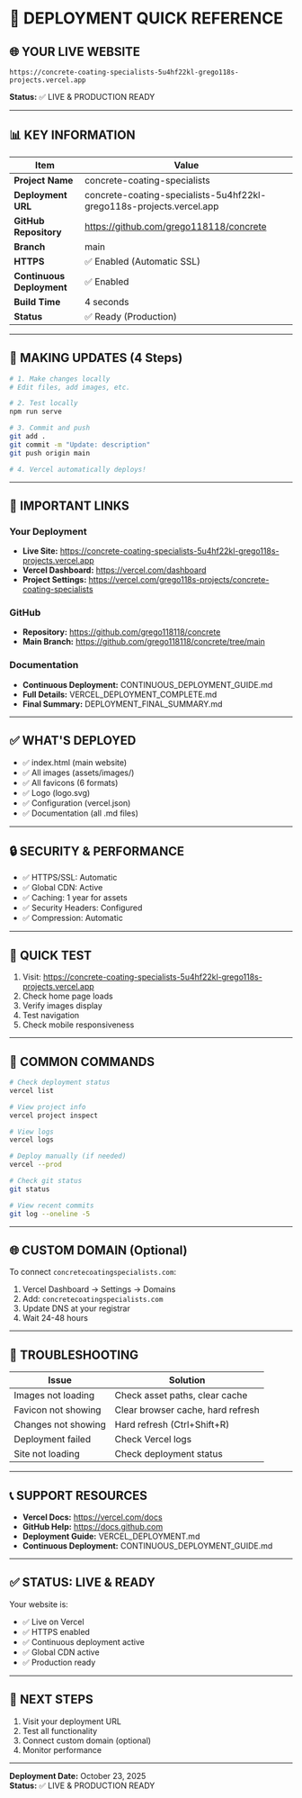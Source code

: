 # 🚀 DEPLOYMENT QUICK REFERENCE

## 🌐 **YOUR LIVE WEBSITE**

```
https://concrete-coating-specialists-5u4hf22kl-grego118s-projects.vercel.app
```

**Status:** ✅ LIVE & PRODUCTION READY

---

## 📊 **KEY INFORMATION**

| Item | Value |
|------|-------|
| **Project Name** | concrete-coating-specialists |
| **Deployment URL** | concrete-coating-specialists-5u4hf22kl-grego118s-projects.vercel.app |
| **GitHub Repository** | https://github.com/grego118118/concrete |
| **Branch** | main |
| **HTTPS** | ✅ Enabled (Automatic SSL) |
| **Continuous Deployment** | ✅ Enabled |
| **Build Time** | 4 seconds |
| **Status** | ✅ Ready (Production) |

---

## 🔄 **MAKING UPDATES (4 Steps)**

```bash
# 1. Make changes locally
# Edit files, add images, etc.

# 2. Test locally
npm run serve

# 3. Commit and push
git add .
git commit -m "Update: description"
git push origin main

# 4. Vercel automatically deploys!
```

---

## 🔗 **IMPORTANT LINKS**

### **Your Deployment**
- **Live Site:** https://concrete-coating-specialists-5u4hf22kl-grego118s-projects.vercel.app
- **Vercel Dashboard:** https://vercel.com/dashboard
- **Project Settings:** https://vercel.com/grego118s-projects/concrete-coating-specialists

### **GitHub**
- **Repository:** https://github.com/grego118118/concrete
- **Main Branch:** https://github.com/grego118118/concrete/tree/main

### **Documentation**
- **Continuous Deployment:** CONTINUOUS_DEPLOYMENT_GUIDE.md
- **Full Details:** VERCEL_DEPLOYMENT_COMPLETE.md
- **Final Summary:** DEPLOYMENT_FINAL_SUMMARY.md

---

## ✅ **WHAT'S DEPLOYED**

- ✅ index.html (main website)
- ✅ All images (assets/images/)
- ✅ All favicons (6 formats)
- ✅ Logo (logo.svg)
- ✅ Configuration (vercel.json)
- ✅ Documentation (all .md files)

---

## 🔒 **SECURITY & PERFORMANCE**

- ✅ HTTPS/SSL: Automatic
- ✅ Global CDN: Active
- ✅ Caching: 1 year for assets
- ✅ Security Headers: Configured
- ✅ Compression: Automatic

---

## 🧪 **QUICK TEST**

1. Visit: https://concrete-coating-specialists-5u4hf22kl-grego118s-projects.vercel.app
2. Check home page loads
3. Verify images display
4. Test navigation
5. Check mobile responsiveness

---

## 📝 **COMMON COMMANDS**

```bash
# Check deployment status
vercel list

# View project info
vercel project inspect

# View logs
vercel logs

# Deploy manually (if needed)
vercel --prod

# Check git status
git status

# View recent commits
git log --oneline -5
```

---

## 🌐 **CUSTOM DOMAIN (Optional)**

To connect `concretecoatingspecialists.com`:

1. Vercel Dashboard → Settings → Domains
2. Add: `concretecoatingspecialists.com`
3. Update DNS at your registrar
4. Wait 24-48 hours

---

## 🐛 **TROUBLESHOOTING**

| Issue | Solution |
|-------|----------|
| Images not loading | Check asset paths, clear cache |
| Favicon not showing | Clear browser cache, hard refresh |
| Changes not showing | Hard refresh (Ctrl+Shift+R) |
| Deployment failed | Check Vercel logs |
| Site not loading | Check deployment status |

---

## 📞 **SUPPORT RESOURCES**

- **Vercel Docs:** https://vercel.com/docs
- **GitHub Help:** https://docs.github.com
- **Deployment Guide:** VERCEL_DEPLOYMENT.md
- **Continuous Deployment:** CONTINUOUS_DEPLOYMENT_GUIDE.md

---

## ✅ **STATUS: LIVE & READY**

Your website is:
- ✅ Live on Vercel
- ✅ HTTPS enabled
- ✅ Continuous deployment active
- ✅ Global CDN active
- ✅ Production ready

---

## 🎯 **NEXT STEPS**

1. Visit your deployment URL
2. Test all functionality
3. Connect custom domain (optional)
4. Monitor performance

---

**Deployment Date:** October 23, 2025  
**Status:** ✅ LIVE & PRODUCTION READY

